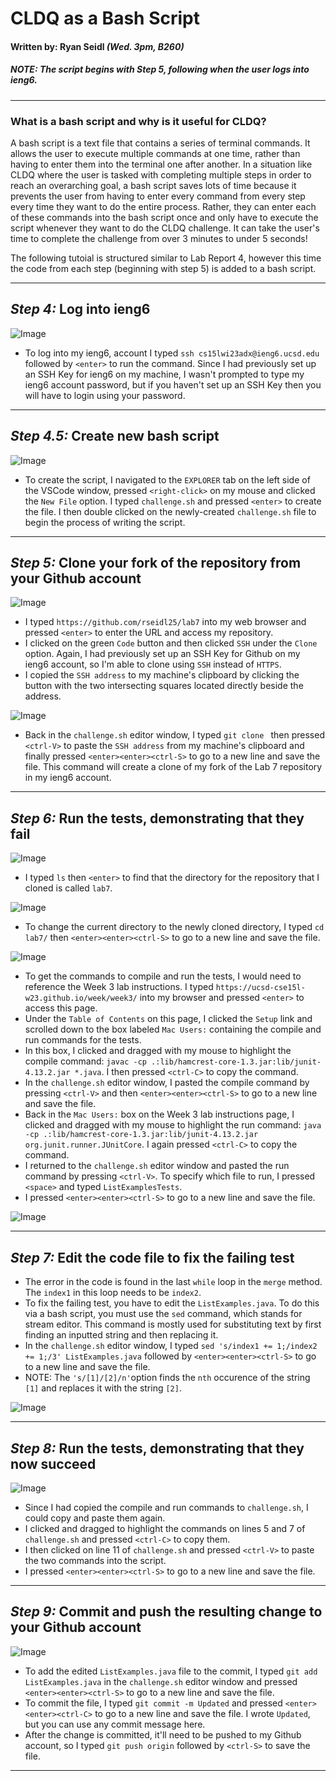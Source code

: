# CLDQ as a Bash Script
#### Written by: Ryan Seidl *(Wed. 3pm, B260)*
##### *NOTE: The script begins with Step 5, following when the user logs into ieng6.*
---
### What is a bash script and why is it useful for CLDQ?

A bash script is a text file that contains a series of terminal commands. It allows the user
to execute multiple commands at one time, rather than having to enter them into the terminal
one after another. In a situation like CLDQ where the user is tasked with completing multiple steps
in order to reach an overarching goal, a bash script saves lots of time because it prevents the 
user from having to enter every command from every step every time they want to do the entire process. 
Rather, they can enter each of these commands into the bash script once and only have to execute the 
script whenever they want to do the CLDQ challenge. It can take the user's time to complete the
challenge from over 3 minutes to under 5 seconds!

The following tutoial is structured similar to Lab Report 4, however this time the code from
each step (beginning with step 5) is added to a bash script. 

---
## *Step 4:* Log into ieng6
![Image](step4.png)
* To log into my ieng6, account I typed `ssh cs15lwi23adx@ieng6.ucsd.edu` followed by `<enter>` to run the command. Since I had previously set up an SSH Key for ieng6 on my machine, I wasn't prompted to type my ieng6 account password, but if you haven't set up an SSH Key then you will have to login using your password.

---
## *Step 4.5:* Create new bash script
![Image](step4.5.png)
* To create the script, I navigated to the `EXPLORER` tab
on the left side of the VSCode window, pressed `<right-click>` on my mouse and clicked the
`New File` option. I typed `challenge.sh` and pressed `<enter>` to create the file. I then
double clicked on the newly-created `challenge.sh` file to begin the process of writing the script.

---
## *Step 5:* Clone your fork of the repository from your Github account
![Image](step5-1.png)

* I typed `https://github.com/rseidl25/lab7` into my web browser and 
pressed `<enter>` to enter the URL and access my repository.
* I clicked on the green `Code` button and then clicked `SSH` under the `Clone` option. Again, I had
previously set up an SSH Key for Github on my ieng6 account, so I'm able to clone using `SSH` instead of `HTTPS`.
* I copied the `SSH address` to my machine's clipboard by clicking the button with the two intersecting squares located directly beside the address. 

![Image](step25-2.png)

* Back in the `challenge.sh` editor window, I typed `git clone ` then pressed `<ctrl-V>` to paste the `SSH address` from my
machine's clipboard and finally pressed `<enter><enter><ctrl-S>` to go to a new line and save the file. This command will create a clone of my fork of the Lab 7 repository in my ieng6 account.

---
## *Step 6:* Run the tests, demonstrating that they fail
![Image](step6-1.png)

* I typed `ls` then `<enter>` to find that the directory for the repository that I cloned is called `lab7`.

![Image](step26-2.png)

* To change the current directory to the newly cloned directory, I typed `cd lab7/` then `<enter><enter><ctrl-S>` to go to a new line and save the file.

![Image](step6-3.png)

* To get the commands to compile and run the tests, I would need to reference the Week 3 lab instructions.
I typed `https://ucsd-cse15l-w23.github.io/week/week3/` into my browser and pressed `<enter>` to access this page.
* Under the `Table of Contents` on this page, I clicked the `Setup` link and scrolled down to the box labeled `Mac Users:`
containing the compile and run commands for the tests.
* In this box, I clicked and dragged with my mouse to highlight the compile command: 
`javac -cp .:lib/hamcrest-core-1.3.jar:lib/junit-4.13.2.jar *.java`. I then pressed `<ctrl-C>` to copy the command.
* In the `challenge.sh` editor window, I pasted the compile command by pressing `<ctrl-V>` and then `<enter><enter><ctrl-S>` to go to a new line and save the file.
* Back in the `Mac Users:` box on the Week 3 lab instructions page, I clicked and dragged with my mouse to 
highlight the run command: `java -cp .:lib/hamcrest-core-1.3.jar:lib/junit-4.13.2.jar org.junit.runner.JUnitCore`. 
I again pressed `<ctrl-C>` to copy the command.
* I returned to the `challenge.sh` editor window and pasted the run command by pressing `<ctrl-V>`. To specify which file to run, 
I pressed `<space>` and typed `ListExamplesTests`.
* I pressed `<enter><enter><ctrl-S>` to go to a new line and save the file.

![Image](step26-4.png)

---
## *Step 7:* Edit the code file to fix the failing test

* The error in the code is found in the last `while` loop in the `merge` method. The `index1` in this loop needs to be `index2`.
* To fix the failing test, you have to edit the `ListExamples.java`. To do this via a bash script, you must use the `sed` command, which stands for stream editor. This command is mostly used for substituting text by first finding an inputted string and then replacing it.
* In the `challenge.sh` editor window, I typed `sed 's/index1 += 1;/index2 += 1;/3' ListExamples.java` followed by `<enter><enter><ctrl-S>` to go to a new line and save the file.
* NOTE: The `'s/[1]/[2]/n'`option finds the `nth` occurence of the string `[1]` and replaces it with the string `[2]`.

![Image](step27.png)

---
## *Step 8:* Run the tests, demonstrating that they now succeed

![Image](step28.png)

* Since I had copied the compile and run commands to `challenge.sh`, I could copy and paste them again.
* I clicked and dragged to highlight the commands on lines 5 and 7 of `challenge.sh` and pressed `<ctrl-C>` to copy them.
* I then clicked on line 11 of `challenge.sh` and pressed `<ctrl-V>` to paste the two commands into the script.
* I pressed `<enter><enter><ctrl-S>` to go to a new line and save the file.

---
## *Step 9:* Commit and push the resulting change to your Github account

![Image](step9.png)

* To add the edited `ListExamples.java` file to the commit, I typed `git add ListExamples.java` in the `challenge.sh` editor window and pressed `<enter><enter><ctrl-S>` to go to a new line and save the file.
* To commit the file, I typed `git commit -m Updated` and pressed `<enter><enter><ctrl-C>` to go to a new line and save the file. I wrote `Updated`, but you can use any commit message here.
* After the change is committed, it'll need to be pushed to my Github account, so I typed `git push origin` followed by `<ctrl-S>` to save the file.

---


